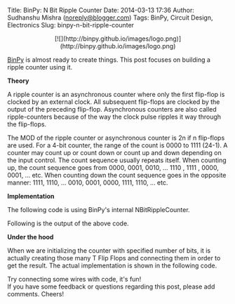 Title: BinPy: N Bit Ripple Counter
Date: 2014-03-13 17:36
Author: Sudhanshu Mishra (noreply@blogger.com)
Tags: BinPy, Circuit Design, Electronics
Slug: binpy-n-bit-ripple-counter

<div dir="ltr" style="text-align: left;">
<div dir="ltr" style="text-align: left;">
<div class="separator" style="clear: both; text-align: center;">
[![](http://binpy.github.io/images/logo.png)](http://binpy.github.io/images/logo.png)

</div>
  
[BinPy](http://binpy.github.io) is almost ready to create things. This
post focuses on building a ripple counter using it.  
  
**Theory**  
  
A ripple counter is an asynchronous counter where only the first
flip-flop is clocked by an external clock. All subsequent flip-flops are
clocked by the output of the preceding flip-flop. Asynchronous counters
are also called ripple-counters because of the way the clock pulse
ripples it way through the flip-flops.  
  
The MOD of the ripple counter or asynchronous counter is 2n if n
flip-flops are used. For a 4-bit counter, the range of the count is 0000
to 1111 (24-1). A counter may count up or count down or count up and
down depending on the input control. The count sequence usually repeats
itself. When counting up, the count sequence goes from 0000, 0001, 0010,
... 1110 , 1111 , 0000, 0001, ... etc. When counting down the count
sequence goes in the opposite manner: 1111, 1110, ... 0010, 0001, 0000,
1111, 1110, ... etc.  
  
**Implementation**  
  
The following code is using BinPy's internal NBitRippleCounter.  
  
Following is the output of the above code.  
  
  
  
**Under the hood**  
  
When we are initializing the counter with specified number of bits, it
is actually creating those many T Flip Flops and connecting them in
order to get the result. The actual implementation is shown in the
following code.  
  
  
Try connecting some wires with code, it's fun!  
If you have some feedback or questions regarding this post, please add
comments. Cheers!   

</div>
</div>
</p>


